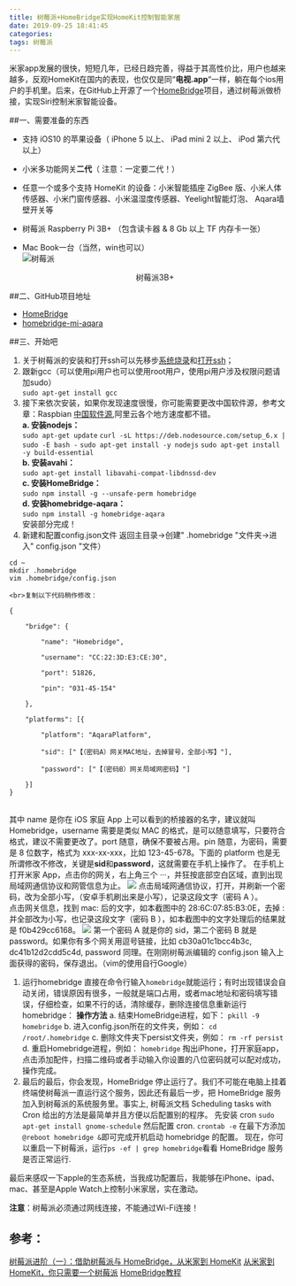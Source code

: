 ```yaml
---
title: 树莓派+HomeBridge实现HomeKit控制智能家居
date: 2019-09-25 18:41:45
categories:
tags: 树莓派
---
```

米家app发展的很快，短短几年，已经日趋完善，得益于其高性价比，用户也越来越多，反观HomeKit在国内的表现，也仅仅是同“**电视.app**“一样，躺在每个ios用户的手机里。后来，在GitHub上开源了一个[HomeBridge](https://github.com/nfarina/homebridge)项目，通过树莓派做桥接，实现Siri控制米家智能设备。
<!-- more -->
##一、需要准备的东西
* 支持 iOS10 的苹果设备（ iPhone 5 以上、 iPad mini 2 以上、 iPod 第六代以上）

* 小米多功能网关**二代**（ 注意：一定要二代！）

* 任意一个或多个支持 HomeKit 的设备：小米智能插座 ZigBee 版、小米人体传感器、小米门窗传感器、小米温湿度传感器、Yeelight智能灯泡、 Aqara墙壁开关等
* 树莓派 Raspberry Pi 3B+ （包含读卡器 & 8 Gb 以上 TF 内存卡一张）
* Mac Book一台（当然，win也可以） <br>
![树莓派](http://gray.oss-cn-beijing.aliyuncs.com/2019/09/25/4518047ab0da64eede17368.gif?image/auto-orient,1/resize,p_89/quality,q_90)<center>树莓派3B+</center>

##二、GitHub项目地址
* [HomeBridge](https://github.com/nfarina/homebridge)
* [homebridge-mi-aqara](https://github.com/YinHangCode/homebridge-mi-aqara)

##三、开始吧
1. 关于树莓派的安装和打开ssh可以先移步[系统烧录](https://blog.csdn.net/u012313335/article/details/53405734)和[打开ssh](https://blog.csdn.net/u012313335/article/details/73920256)；
2. 跟新gcc（可以使用pi用户也可以使用root用户，使用pi用户涉及权限问题请加sudo）<br>
``
sudo apt-get install gcc
``
1. 接下来依次安装，如果你发现速度很慢，你可能需要更改中国软件源，参考文章：Raspbian [中国软件源](http://shumeipai.nxez.com/2013/08/31/raspbian-chinese-software-source.html),阿里云各个地方速度都不错。
<br>**a. 安装nodejs：**<br>
`sudo apt-get update`
`curl -sL https://deb.nodesource.com/setup_6.x | sudo -E bash -`
`sudo apt-get install -y nodejs`
`sudo apt-get install -y build-essential`
<br>**b. 安装avahi：**<br>
`sudo apt-get install libavahi-compat-libdnssd-dev`
<br>**c. 安装HomeBridge：**<br>
`sudo npm install -g --unsafe-perm homebridge`
<br>**d. 安装homebridge-aqara：**<br>
`sudo npm install -g homebridge-aqara`
<br>安装部分完成！
1. 新建和配置config.json文件
返回主目录→创建" .homebridge "文件夹→进入" config.json "文件）
```
cd ~ 
mkdir .homebridge
vim .homebridge/config.json
```
    <br>复制以下代码稍作修改：
```
{

    "bridge": {

        "name": "Homebridge",

        "username": "CC:22:3D:E3:CE:30",

        "port": 51826,

        "pin": "031-45-154"

    }, 

    "platforms": [{

        "platform": "AqaraPlatform",

        "sid": ["【（密码A）网关MAC地址，去掉冒号，全部小写】"],

        "password": ["【（密码B）网关局域网密码】"]

    }]
}
```
<br>其中 name 是你在 iOS 家庭 App 上可以看到的桥接器的名字，建议就叫 Homebridge，username 需要是类似 MAC 的格式，是可以随意填写，只要符合格式，建议不需要更改了。port 随意，确保不要被占用。pin 随意，为密码，需要是 8 位数字，格式为 xxx-xx-xxx，比如 123-45-678。下面的 platform 也是无所谓修改不修改，关键是**sid**和**password**，这就需要在手机上操作了。
在手机上打开米家 App，点击你的网关，右上角三个 ···，并狂按底部空白区域，直到出现局域网通信协议和网管信息为止。
![](http://gray.oss-cn-beijing.aliyuncs.com/2019-09-25%2F1569411561.png)
点击局域网通信协议，打开，并刷新一个密码，改为全部小写，（安卓手机刷出来是小写），记录这段文字（密码 A ）。<br>
点击网关信息，找到 mac: 后的文字，如本截图中的 28:6C:07:85:B3:0E，去掉 : 并全部改为小写，也记录这段文字（密码 B ），如本截图中的文字处理后的结果就是 f0b429cc6168。
![](http://gray.oss-cn-beijing.aliyuncs.com/2019/09/25/15694117001892.jpg?image/auto-orient,1/resize,p_89/quality,q_90)
第一个密码 A 就是你的 sid，第二个密码 B 就是 password。如果你有多个网关用逗号链接，比如 cb30a01c1bcc4b3c, dc41b12d2cdd5c4d, password 同理。在刚刚树莓派编辑的 config.json 输入上面获得的密码，保存退出。（vim的使用自行Google）
1. 运行homebridge
直接在命令行输入`homebridge`就能运行；有时出现错误会自动关闭，错误原因有很多，一般就是端口占用，或者mac地址和密码填写错误，仔细检查，如果不行的话，清除缓存，删除连接信息重新运行homebridge： 
**操作方法**
a. 结束HomeBridge进程，如下：
`pkill -9 homebridge`
b. 进入config.json所在的文件夹，例如：
`cd /root/.homebridge`
c. 删除文件夹下persist文件夹，例如：
`rm -rf persist`
d. 重启Homebridge进程，例如：
`homebridge`
掏出iPhone，打开家庭app，点击添加配件，扫描二维码或者手动输入你设置的八位密码就可以配对成功，操作完成。
1. 最后的最后，你会发现，HomeBridge 停止运行了。我们不可能在电脑上挂着终端使树莓派一直运行这个服务，因此还有最后一步，把 HomeBridge 服务加入到树莓派的系统服务里。事实上, 树莓派文档 Scheduling tasks with Cron 给出的方法是最简单并且方便以后配置别的程序。
先安装 cron
`sudo apt-get install gnome-schedule`
然后配置 cron.
`crontab -e`
在最下方添加` @reboot homebridge & `即可完成开机启动 homebridge 的配置。
现在，你可以重启一下树莓派，运行`ps -ef | grep homebridge`看看 HomeBridge 服务是否正常运行.

最后来感叹一下apple的生态系统，当我成功配置后，我能够在iPhone、ipad、mac、甚至是Apple Watch上控制小米家居，实在激动。

**注意**：树莓派必须通过网线连接，不能通过Wi-Fi连接！

## 参考：
[树莓派进阶（一）：借助树莓派与 HomeBridge，从米家到 HomeKit](https://www.jianshu.com/p/ec79b2711bd5)
[从米家到 HomeKit，你只需要一个树莓派](https://sspai.com/post/38358)
[HomeBridge教程 ](https://homekit.loli.ren/docs/show/3)

